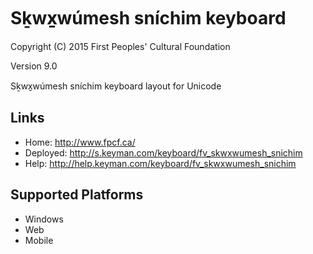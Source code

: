 Sḵwx̱wúmesh sníchim keyboard
======================

Copyright (C) 2015 First Peoples' Cultural Foundation

Version 9.0

Sḵwx̱wúmesh sníchim keyboard layout for Unicode

Links
-----

 * Home:     <http://www.fpcf.ca/>
 * Deployed: <http://s.keyman.com/keyboard/fv_skwxwumesh_snichim>
 * Help:     <http://help.keyman.com/keyboard/fv_skwxwumesh_snichim>
 
Supported Platforms
-------------------

 * Windows
 * Web
 * Mobile
